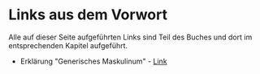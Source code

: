 ---
---
# Links aus dem Vorwort

Alle auf dieser Seite aufgeführten Links sind Teil des Buches und dort im entsprechenden Kapitel aufgeführt.

* Erklärung "Generisches Maskulinum" - [Link](https://de.wikipedia.org/wiki/Generisches_Maskulinum)
